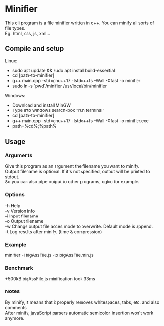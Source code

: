 # Minifier  
This cli program is a file minifier written in c++. You can minify all sorts of file types.  
Eg. html, css, js, xml...  
  
## Compile and setup 
Linux:  
* sudo apt update && sudo apt install build-essential
* cd [path-to-minifier]
* g++ main.cpp -std=gnu++17 -lstdc++fs -Wall -Ofast -o minifier  
* sudo ln -s \`pwd\`/minifier /usr/local/bin/minifier  
  
Windows:  
* Download and install MinGW  
* Type into windows search-box "run terminal"  
* cd [path-to-minifier]  
* g++ main.cpp -std=gnu++17 -lstdc++fs -Wall -Ofast -o minifier.exe
* path=%cd%;%path%
  
## Usage  
### Arguments  
Give this program as an argument the filename you want to minify.  
Output filename is optional. If it's not specified, output will be printed to stdout.  
So you can also pipe output to other programs, cgicc for example.  
  
### Options  
-h  Help  
-v  Version info  
-i  Input filename  
-o  Output filename  
-w  Change output file acces mode to overwrite. Default mode is append.  
-t  Log results after minify. (time & compression)  
  
### Example  
minifier -i bigAssFile.js -to bigAssFile.min.js  
  
### Benchmark  
+500kB bigAssFile.js minification took 33ms  
  
### Notes  
By minify, it means that it properly removes whitespaces, tabs, etc. and also comments.  
After minify, javaScript parsers automatic semicolon insertion won't work anymore.  
